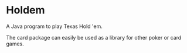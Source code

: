 Holdem
======

A Java program to play Texas Hold 'em.

The card package can easily be used as a library for other poker or card games.
